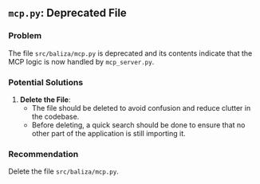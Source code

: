 ## `mcp.py`: Deprecated File

### Problem

The file `src/baliza/mcp.py` is deprecated and its contents indicate that the MCP logic is now handled by `mcp_server.py`.

### Potential Solutions

1.  **Delete the File**:
    *   The file should be deleted to avoid confusion and reduce clutter in the codebase.
    *   Before deleting, a quick search should be done to ensure that no other part of the application is still importing it.

### Recommendation

Delete the file `src/baliza/mcp.py`.

